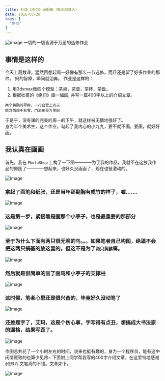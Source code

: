 ```yaml
---
title: 杜甫《绝句》诗配画（毁三观慎入）
date: 2016-03-28
tags: [
  "原创"
]
---
```


![image](https://user-images.githubusercontent.com/17971291/31874370-68e01e6e-b78e-11e7-83f4-e9c71c7d89b5.png)
一切的一切皆源于万恶的选修作业

<!--more-->

## 事情是这样的

今天上高数课，猛然回想起周一好像有那么一节选修，而且还是留了好多作业的那种。 妈的智障，瞬间就泪奔。
作业是这样的：

1. 用3dsmax做四个模型：茶桌，茶壶，茶杯，茶盘。
2. 根据杜甫的《绝句》画一幅画, 并写一篇400字以上的介绍文章。

```
两个黄鹂鸣翠柳，一行白鹭上青天
窗含西岭千秋雪，门泊东吴万里船
```

于是乎，没有课的完美的周一的下午，就这样被无情地强奸了。  
身为半个美术生，这个作业，勾起了我内心的小九九，要不就不画，要画，就好好画。

## 我认真在画画

首先，我在 `PhotoShop` 上构了一下图————为了我的作品，我就不在这放我作品的原图了————想起来，也好久没画画了，现在也挺激动的。

![image](https://user-images.githubusercontent.com/17971291/31874379-7bc96594-b78e-11e7-9466-4a266f732b00.png)

### 拿起了画笔和纸张，还是当年那副胸有成竹的样子，嘘.......

![image](https://user-images.githubusercontent.com/17971291/31874403-aba9d352-b78e-11e7-98de-8425129578ca.png)

### 这是第一步，紧接着是画那个小亭子，也是最重要的那部分

![image](https://user-images.githubusercontent.com/17971291/31874397-a3190d34-b78e-11e7-8b27-22780b97e4ef.png)

### 至于为什么下面有两只很无聊的鸟。。。如果笔者自己构图，绝逼不会把这两只搞基的放这里的，但这不是为了`两只黄鹂`嘛。

![image](https://user-images.githubusercontent.com/17971291/31874422-c4e71b18-b78e-11e7-9c9d-63784d49c4c6.png)

### 然后就是很简单的画了画鸟和小亭子的支撑柱

![image](https://user-images.githubusercontent.com/17971291/31874440-d9d940b4-b78e-11e7-99a4-ba2453647b37.png)

### 这时候，笔者心里还是很兴奋的，毕竟好久没动笔了

![image](https://user-images.githubusercontent.com/17971291/31874449-e8878e72-b78e-11e7-8923-4b95db8a7a6f.png)

### 还差题字了，艾玛，这是个伤心事，字写得有点丑，想搞成大书法家的逼格，结果写歪了。

![image](https://user-images.githubusercontent.com/17971291/31874461-f5d22740-b78e-11e7-9064-65a43d6f8f1c.png)

作图总共花了一个小时左右的时间，说来也挺有趣的，身为一个程序员，能有这中闲情雅致的也算少见昂~
下面附上同学帮我写的400字介绍文章，在这里特地感谢 `@任轶凡` 文笔真的不错。文章如下。

![image](https://user-images.githubusercontent.com/17971291/31874467-01218474-b78f-11e7-99be-ff357a74b877.png)
